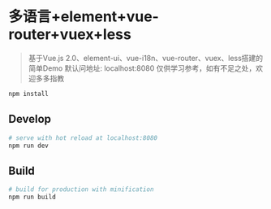 # 多语言+element+vue-router+vuex+less

> 基于Vue.js 2.0、element-ui、vue-i18n、vue-router、vuex、less搭建的简单Demo
> 默认问地址: localhost:8080
> 仅供学习参考，如有不足之处，欢迎多多指教

``` bash
npm install
```

## Develop

``` bash
# serve with hot reload at localhost:8080
npm run dev
```

## Build

``` bash
# build for production with minification
npm run build
```
